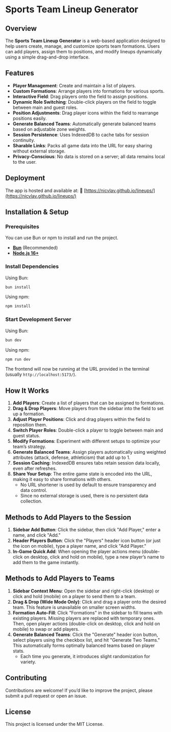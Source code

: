 # Sports Team Lineup Generator

## Overview
The **Sports Team Lineup Generator** is a web-based application designed to help users create, manage, and customize sports team formations. Users can add players, assign them to positions, and modify lineups dynamically using a simple drag-and-drop interface.

## Features
- **Player Management**: Create and maintain a list of players.
- **Custom Formations**: Arrange players into formations for various sports.
- **Interactive Field**: Drag players onto the field to assign positions.
- **Dynamic Role Switching**: Double-click players on the field to toggle between main and guest roles.
- **Position Adjustments**: Drag player icons within the field to rearrange positions easily.
- **Generate Balanced Teams**: Automatically generate balanced teams based on adjustable zone weights.
- **Session Persistence**: Uses IndexedDB to cache tabs for session continuity.
- **Sharable Links**: Packs all game data into the URL for easy sharing without external storage.
- **Privacy-Conscious**: No data is stored on a server; all data remains local to the user.

## Deployment
The app is hosted and available at:
🔗 [https://nicvlav.github.io/lineups/](https://nicvlav.github.io/lineups/)

## Installation & Setup
### Prerequisites
You can use Bun or npm to install and run the project.
- **[Bun](https://bun.sh/)** (Recommended)
- **[Node.js 16+](https://nodejs.org/)** 


### Install Dependencies
Using Bun:
```sh
bun install
```

Using npm:
```sh
npm install
```

### Start Development Server
Using Bun:
```sh
bun dev
```

Using npm:
```sh
npm run dev
```

The frontend will now be running at the URL provided in the terminal (usually `http://localhost:5173/`).

## How It Works
1. **Add Players**: Create a list of players that can be assigned to formations.
2. **Drag & Drop Players**: Move players from the sidebar into the field to set up a formation.
3. **Adjust Player Positions**: Click and drag players within the field to reposition them.
4. **Switch Player Roles**: Double-click a player to toggle between main and guest status.
5. **Modify Formations**: Experiment with different setups to optimize your team’s strategy.
6. **Generate Balanced Teams**: Assign players automatically using weighted attributes (attack, defense, athleticism) that add up to 1.
7. **Session Caching**: IndexedDB ensures tabs retain session data locally, even after refreshes.
8. **Share Your Setup**: The entire game state is encoded into the URL, making it easy to share formations with others.
    - No URL shortener is used by default to ensure transparency and data control.
    - Since no external storage is used, there is no persistent data collection.

## Methods to Add Players to the Session
1. **Sidebar Add Button**: Click the sidebar, then click "Add Player," enter a name, and click "Add."
2. **Header Players Button**: Click the "Players" header icon button (or just the icon on mobile), type a player name, and click "Add Player."
3. **In-Game Quick Add**: When opening the player actions menu (double-click on desktop, click and hold on mobile), type a new player’s name to add them to the game instantly.

## Methods to Add Players to Teams
1. **Sidebar Context Menu**: Open the sidebar and right-click (desktop) or click and hold (mobile) on a player to send them to a team.
2. **Drag & Drop (Wide Mode Only)**: Click and drag a player onto the desired team. This feature is unavailable on smaller screen widths.
3. **Formation Auto-Fill**: Click "Formations" in the sidebar to fill teams with existing players. Missing players are replaced with temporary ones. Then, open player actions (double-click on desktop, click and hold on mobile) to swap or add players.
4. **Generate Balanced Teams**: Click the "Generate" header icon button, select players using the checkbox list, and hit "Generate Two Teams." This automatically forms optimally balanced teams based on player stats.
    - Each time you generate, it introduces slight randomization for variety.

## Contributing
Contributions are welcome! If you’d like to improve the project, please submit a pull request or open an issue.

## License
This project is licensed under the MIT License.

